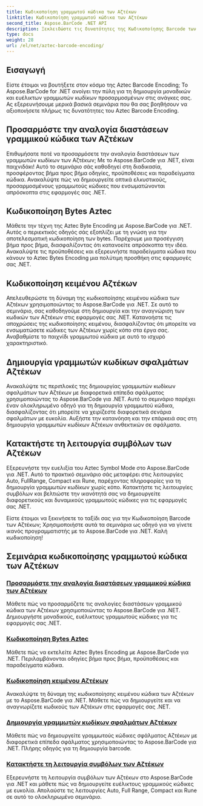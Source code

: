 ```yaml
---
title: Κωδικοποίηση γραμμωτού κώδικα των Αζτέκων
linktitle: Κωδικοποίηση γραμμωτού κώδικα των Αζτέκων
second_title: Aspose.BarCode .NET API
description: Ξεκλειδώστε τις δυνατότητες της Κωδικοποίησης Barcode των Αζτέκων με Aspose.BarCode για .NET. Προσαρμόστε τις αναλογίες διαστάσεων, δημιουργήστε κωδικοποιημένους με κείμενο κώδικες των Αζτέκων και κυριαρχήστε τις λειτουργίες συμβόλων.
type: docs
weight: 28
url: /el/net/aztec-barcode-encoding/
---
```


## Εισαγωγή

Είστε έτοιμοι να βουτήξετε στον κόσμο της Aztec Barcode Encoding; Το Aspose.BarCode for .NET ανοίγει την πύλη για τη δημιουργία μοναδικών και ευέλικτων γραμμωτών κωδίκων προσαρμοσμένων στις ανάγκες σας. Ας εξερευνήσουμε μερικά βασικά σεμινάρια που θα σας βοηθήσουν να αξιοποιήσετε πλήρως τις δυνατότητες του Aztec Barcode Encoding.

## Προσαρμόστε την αναλογία διαστάσεων γραμμικού κώδικα των Αζτέκων

Επιθυμήσατε ποτέ να προσαρμόσετε την αναλογία διαστάσεων των γραμμωτών κωδίκων των Αζτέκων; Με το Aspose.BarCode για .NET, είναι παιχνιδάκι! Αυτό το σεμινάριο σάς καθοδηγεί στη διαδικασία, προσφέροντας βήμα προς βήμα οδηγίες, προϋποθέσεις και παραδείγματα κώδικα. Ανακαλύψτε πώς να δημιουργείτε οπτικά ελκυστικούς, προσαρμοσμένους γραμμωτούς κώδικες που ενσωματώνονται απρόσκοπτα στις εφαρμογές σας .NET.

## Κωδικοποίηση Bytes Aztec

Μάθετε την τέχνη της Aztec Byte Encoding με Aspose.BarCode για .NET. Αυτός ο περιεκτικός οδηγός σάς εξοπλίζει με τη γνώση για την αποτελεσματική κωδικοποίηση των bytes. Παρέχουμε μια προσέγγιση βήμα προς βήμα, διασφαλίζοντας ότι κατανοείτε απρόσκοπτα την ιδέα. Ανακαλύψτε τις προϋποθέσεις και εξερευνήστε παραδείγματα κώδικα που κάνουν το Aztec Bytes Encoding μια πολύτιμη προσθήκη στις εφαρμογές σας .NET.

## Κωδικοποίηση κειμένου Αζτέκων

Απελευθερώστε τη δύναμη της κωδικοποίησης κειμένου κώδικα των Αζτέκων χρησιμοποιώντας το Aspose.BarCode για .NET. Σε αυτό το σεμινάριο, σας καθοδηγούμε στη δημιουργία και την αναγνώριση των κωδικών των Αζτέκων στις εφαρμογές σας .NET. Κατανοήστε τις αποχρώσεις της κωδικοποίησης κειμένου, διασφαλίζοντας ότι μπορείτε να ενσωματώσετε κώδικες των Αζτέκων χωρίς κόπο στα έργα σας. Αναβαθμίστε το παιχνίδι γραμμωτού κώδικα με αυτό το ισχυρό χαρακτηριστικό.

## Δημιουργία γραμμωτών κωδίκων σφαλμάτων Αζτέκων

Ανακαλύψτε τις περιπλοκές της δημιουργίας γραμμωτών κωδίκων σφαλμάτων των Αζτέκων με διαφορετικά επίπεδα σφάλματος χρησιμοποιώντας το Aspose.BarCode για .NET. Αυτό το σεμινάριο παρέχει έναν ολοκληρωμένο οδηγό για τη δημιουργία γραμμωτού κώδικα, διασφαλίζοντας ότι μπορείτε να χειρίζεστε διαφορετικά σενάρια σφαλμάτων με ευκολία. Αυξήστε την κατανόηση και την επάρκειά σας στη δημιουργία γραμμωτών κωδίκων Αζτέκων ανθεκτικών σε σφάλματα.

## Κατακτήστε τη λειτουργία συμβόλων των Αζτέκων

Εξερευνήστε την ευελιξία του Aztec Symbol Mode στο Aspose.BarCode για .NET. Αυτό το πρακτικό σεμινάριο σάς μεταφέρει στις λειτουργίες Auto, FullRange, Compact και Rune, παρέχοντας πληροφορίες για τη δημιουργία γραμμωτών κωδίκων χωρίς κόπο. Κατακτήστε τις λειτουργίες συμβόλων και βελτιώστε την ικανότητά σας να δημιουργείτε διαφορετικούς και δυναμικούς γραμμωτούς κώδικες για τις εφαρμογές σας .NET.

Είστε έτοιμοι να ξεκινήσετε το ταξίδι σας για την Κωδικοποίηση Barcode των Αζτέκων; Χρησιμοποιήστε αυτά τα σεμινάρια ως οδηγό για να γίνετε ικανός προγραμματιστής με το Aspose.BarCode για .NET. Καλή κωδικοποίηση!
## Σεμινάρια κωδικοποίησης γραμμωτού κώδικα των Αζτέκων
### [Προσαρμόστε την αναλογία διαστάσεων γραμμικού κώδικα των Αζτέκων](./aztec-aspect-ratio-customization/)
Μάθετε πώς να προσαρμόζετε τις αναλογίες διαστάσεων γραμμικού κώδικα των Αζτέκων χρησιμοποιώντας το Aspose.BarCode για .NET. Δημιουργήστε μοναδικούς, ευέλικτους γραμμωτούς κώδικες για τις εφαρμογές σας .NET.
### [Κωδικοποίηση Bytes Aztec](./aztec-bytes-encoding/)
Μάθετε πώς να εκτελείτε Aztec Bytes Encoding με Aspose.BarCode για .NET. Περιλαμβάνονται οδηγίες βήμα προς βήμα, προϋποθέσεις και παραδείγματα κώδικα.
### [Κωδικοποίηση κειμένου Αζτέκων](./aztec-code-text-encoding/)
Ανακαλύψτε τη δύναμη της κωδικοποίησης κειμένου κώδικα των Αζτέκων με το Aspose.BarCode για .NET. Μάθετε πώς να δημιουργείτε και να αναγνωρίζετε κωδικούς των Αζτέκων στις εφαρμογές σας .NET.
### [Δημιουργία γραμμωτών κωδίκων σφαλμάτων Αζτέκων](./aztec-error-level-example/)
Μάθετε πώς να δημιουργείτε γραμμωτούς κώδικες σφάλματος Αζτέκων με διαφορετικά επίπεδα σφάλματος χρησιμοποιώντας το Aspose.BarCode για .NET. Πλήρης οδηγός για τη δημιουργία barcode.
### [Κατακτήστε τη λειτουργία συμβόλων των Αζτέκων](./aztec-symbol-mode-example/)
Εξερευνήστε τη λειτουργία συμβόλων των Αζτέκων στο Aspose.BarCode για .NET και μάθετε πώς να δημιουργείτε ευέλικτους γραμμικούς κώδικες με ευκολία. Απολαύστε τις λειτουργίες Auto, Full Range, Compact και Rune σε αυτό το ολοκληρωμένο σεμινάριο.